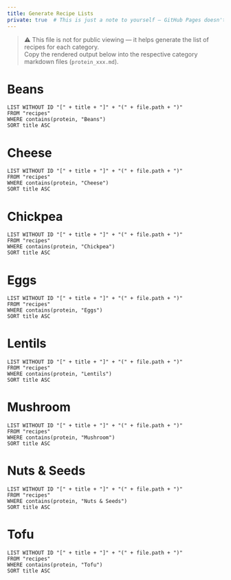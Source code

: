 ```yaml
---
title: Generate Recipe Lists
private: true  # This is just a note to yourself — GitHub Pages doesn't use it
---
```


> ⚠️ This file is not for public viewing — it helps generate the list of recipes for each category.  
> Copy the rendered output below into the respective category markdown files (`protein_xxx.md`).


# Beans

```dataview
LIST WITHOUT ID "[" + title + "]" + "(" + file.path + ")"
FROM "recipes"
WHERE contains(protein, "Beans")
SORT title ASC
```

# Cheese
```dataview
LIST WITHOUT ID "[" + title + "]" + "(" + file.path + ")"
FROM "recipes"
WHERE contains(protein, "Cheese")
SORT title ASC
```

# Chickpea

```dataview
LIST WITHOUT ID "[" + title + "]" + "(" + file.path + ")"
FROM "recipes"
WHERE contains(protein, "Chickpea")
SORT title ASC
```

# Eggs

```dataview
LIST WITHOUT ID "[" + title + "]" + "(" + file.path + ")"
FROM "recipes"
WHERE contains(protein, "Eggs")
SORT title ASC
```

# Lentils

```dataview
LIST WITHOUT ID "[" + title + "]" + "(" + file.path + ")"
FROM "recipes"
WHERE contains(protein, "Lentils")
SORT title ASC
```

# Mushroom
```dataview
LIST WITHOUT ID "[" + title + "]" + "(" + file.path + ")"
FROM "recipes"
WHERE contains(protein, "Mushroom")
SORT title ASC
```

# Nuts & Seeds

```dataview
LIST WITHOUT ID "[" + title + "]" + "(" + file.path + ")"
FROM "recipes"
WHERE contains(protein, "Nuts & Seeds")
SORT title ASC
```

# Tofu

```dataview
LIST WITHOUT ID "[" + title + "]" + "(" + file.path + ")"
FROM "recipes"
WHERE contains(protein, "Tofu")
SORT title ASC
```
